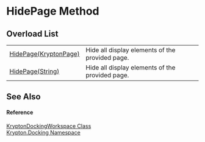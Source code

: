 # HidePage Method


## Overload List
<table>
<tr>
<td><a href="3a2ee58d-9842-adb8-4741-b602679d05bc.md">HidePage(KryptonPage)</a></td>
<td>Hide all display elements of the provided page.</td></tr>
<tr>
<td><a href="5b199675-ba61-84d9-64d5-26d28991e664.md">HidePage(String)</a></td>
<td>Hide all display elements of the provided page.</td></tr>
</table>

## See Also


#### Reference
<a href="e814f693-ffbf-63be-9a64-6d22d79d6ffd.md">KryptonDockingWorkspace Class</a>  
<a href="98399376-cf41-9454-4b4d-4fab2ca20bc7.md">Krypton.Docking Namespace</a>  
